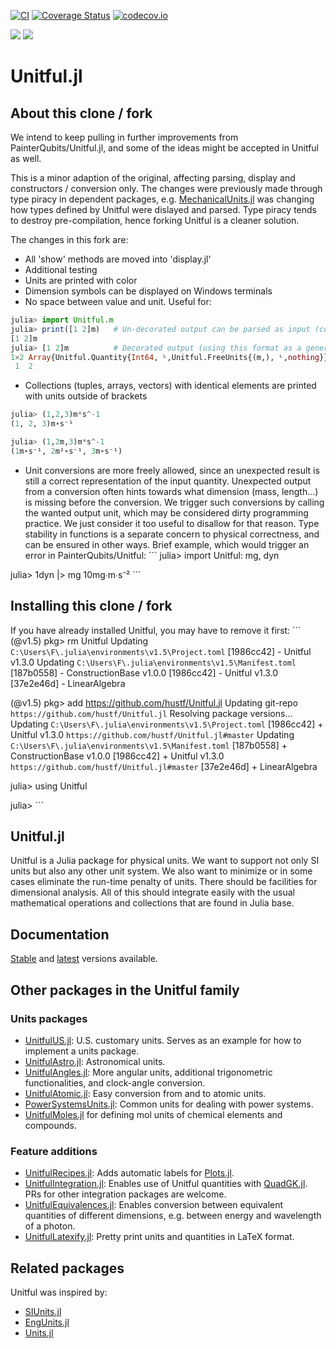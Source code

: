 [![CI](https://github.com/PainterQubits/Unitful.jl/workflows/CI/badge.svg)](https://github.com/PainterQubits/Unitful.jl/actions?query=workflow%3ACI)
[![Coverage Status](https://coveralls.io/repos/github/PainterQubits/Unitful.jl/badge.svg?branch=master)](https://coveralls.io/github/PainterQubits/Unitful.jl?branch=master)
[![codecov.io](https://codecov.io/github/PainterQubits/Unitful.jl/coverage.svg?branch=master)](https://codecov.io/github/PainterQubits/Unitful.jl?branch=master)

[![](https://img.shields.io/badge/docs-stable-blue.svg)](https://PainterQubits.github.io/Unitful.jl/stable)
[![](https://img.shields.io/badge/docs-dev-blue.svg)](https://PainterQubits.github.io/Unitful.jl/dev)

# Unitful.jl

## About this clone / fork
We intend to keep pulling in further improvements from PainterQubits/Unitful.jl, and some of the ideas might be
accepted in Unitful as well.

This is a minor adaption of the original, affecting parsing, display and constructors / conversion only. The changes 
were previously made through type piracy in dependent packages, e.g. [MechanicalUnits.jl](https://github.com/hustf/MechanicalUnits.jl) was 
changing how types defined by Unitful were dislayed and parsed.
Type piracy tends to destroy pre-compilation, hence forking Unitful is a cleaner solution.

The changes in this fork are:
* All 'show' methods are moved into 'display.jl'
* Additional testing
* Units are printed with color
* Dimension symbols can be displayed on Windows terminals
* No space between value and unit. Useful for:
```julia
julia> import Unitful.m
julia> print([1 2]m)   # Un-decorated output can be parsed as input (copy to reproduce)
[1 2]m
julia> [1 2]m          # Decorated output (using this format as a generator is not recommended)
1×2 Array{Unitful.Quantity{Int64, ᴸ,Unitful.FreeUnits{(m,), ᴸ,nothing}},2}:
 1  2
```
* Collections (tuples, arrays, vectors) with identical elements are printed with units outside of brackets

```julia
julia> (1,2,3)m*s^-1
(1, 2, 3)m∙s⁻¹

julia> (1,2m,3)m*s^-1
(1m∙s⁻¹, 2m²∙s⁻¹, 3m∙s⁻¹)
```

* Unit conversions are more freely allowed, since an unexpected result is still a correct representation of the input quantity. 
Unexpected output from a conversion often hints towards what dimension (mass, length...) is missing before the conversion. 
We trigger such conversions by calling the wanted output unit, which may be considered dirty programming practice. We just consider it 
too useful to disallow for that reason. Type stability in functions is a separate concern to physical correctness, and can be ensured 
in other ways. Brief example, which would trigger an error in PainterQubits/Unitful:
´´´
julia> import Unitful: mg, dyn

julia> 1dyn |> mg
10mg∙m∙s⁻²
´´´

## Installing this clone / fork
If you have already installed Unitful, you may have to remove it first:
´´´
(@v1.5) pkg> rm Unitful
Updating `C:\Users\F\.julia\environments\v1.5\Project.toml`
  [1986cc42] - Unitful v1.3.0
Updating `C:\Users\F\.julia\environments\v1.5\Manifest.toml`
  [187b0558] - ConstructionBase v1.0.0
  [1986cc42] - Unitful v1.3.0
  [37e2e46d] - LinearAlgebra

(@v1.5) pkg> add https://github.com/hustf/Unitful.jl
   Updating git-repo `https://github.com/hustf/Unitful.jl`
  Resolving package versions...
Updating `C:\Users\F\.julia\environments\v1.5\Project.toml`
  [1986cc42] + Unitful v1.3.0 `https://github.com/hustf/Unitful.jl#master`
Updating `C:\Users\F\.julia\environments\v1.5\Manifest.toml`
  [187b0558] + ConstructionBase v1.0.0
  [1986cc42] + Unitful v1.3.0 `https://github.com/hustf/Unitful.jl#master`
  [37e2e46d] + LinearAlgebra

julia> using Unitful

julia>
´´´

## Unitful.jl
Unitful is a Julia package for physical units. We want to support not only
SI units but also any other unit system. We also want to minimize or in some
cases eliminate the run-time penalty of units. There should be facilities
for dimensional analysis. All of this should integrate easily with the usual
mathematical operations and collections that are found in Julia base.

## Documentation

[Stable](http://PainterQubits.github.io/Unitful.jl/stable) and
[latest](https://PainterQubits.github.io/Unitful.jl/latest) versions available.

## Other packages in the Unitful family

### Units packages

- [UnitfulUS.jl](https://github.com/PainterQubits/UnitfulUS.jl): U.S. customary units. Serves as an example for how to implement a units
  package.
- [UnitfulAstro.jl](https://github.com/mweastwood/UnitfulAstro.jl): Astronomical units.
- [UnitfulAngles.jl](https://github.com/yakir12/UnitfulAngles.jl): More angular units, additional trigonometric functionalities, and clock-angle conversion.
- [UnitfulAtomic.jl](https://github.com/sostock/UnitfulAtomic.jl): Easy conversion from and to atomic units.
- [PowerSystemsUnits.jl](https://github.com/invenia/PowerSystemsUnits.jl): Common units for dealing with power systems.
- [UnitfulMoles.jl](https://github.com/rafaqz/UnitfulMoles.jl) for defining mol units of chemical elements and compounds.

### Feature additions

- [UnitfulRecipes.jl](https://github.com/jw3126/UnitfulRecipes.jl): Adds automatic labels for [Plots.jl](https://github.com/JuliaPlots/Plots.jl).
- [UnitfulIntegration.jl](https://github.com/PainterQubits/UnitfulIntegration.jl): Enables use of Unitful quantities with [QuadGK.jl](https://github.com/JuliaMath/QuadGK.jl). PRs for other integration packages are welcome.
- [UnitfulEquivalences.jl](https://github.com/sostock/UnitfulEquivalences.jl): Enables conversion between equivalent quantities of different dimensions, e.g. between energy and wavelength of a photon.
- [UnitfulLatexify.jl](https://github.com/gustaphe/UnitfulLatexify.jl): Pretty print units and quantities in LaTeX format.

## Related packages

Unitful was inspired by:

- [SIUnits.jl](https://github.com/keno/SIUnits.jl)
- [EngUnits.jl](https://github.com/dhoegh/EngUnits.jl)
- [Units.jl](https://github.com/timholy/Units.jl)
